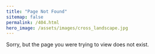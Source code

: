 ```yaml
---
title: "Page Not Found"
sitemap: false
permalink: /404.html
hero_image: /assets/images/cross_landscape.jpg
---
```


Sorry, but the page you were trying to view does not exist.
